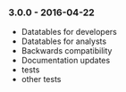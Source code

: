 ### 3.0.0 - 2016-04-22

* Datatables for developers
* Datatables for analysts
* Backwards compatibility
* Documentation updates
* tests
* other tests